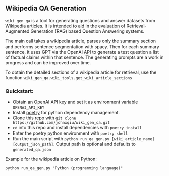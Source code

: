 ## Wikipedia QA Generation
`wiki_gen_qa` is a tool for generating questions and answer datasets from Wikipedia articles. It is intended to aid in the evaluation of Retrieval-Augmented Generation (RAG) based Question Answering systems.

The main call takes a wikipedia article, parses only the summary section and performs sentence segmentation with spacy. Then for each summary sentence, it uses GPT via the OpenAI API to generate a test question a list of factual claims within that sentence. The generating prompts are a work in progress and can be improved over time.

To obtain the detailed sections of a wikipedia article for retrieval, use the function `wiki_gen_qa.wiki_tools.get_wiki_article_sections`

### Quickstart:
- Obtain an OpenAI API key and set it as environment variable `OPENAI_API_KEY`
- Install [poetry](https://python-poetry.org/docs/#installation) for python dependency management.
- Clone this repo with `git clone https://github.com/johnxqiu/wiki_gen_qa.git`
- `cd` into this repo and install dependencies with `poetry install`
- Enter the poetry python environment with `poetry shell`
- Run the main script with `python run_qa_gen.py [wiki_article_name] [output_json_path]`. Output path is optional and defaults to `generated_qa.json`

Example for the wikipedia article on Python:

```
python run_qa_gen.py "Python (programming language)"
```
